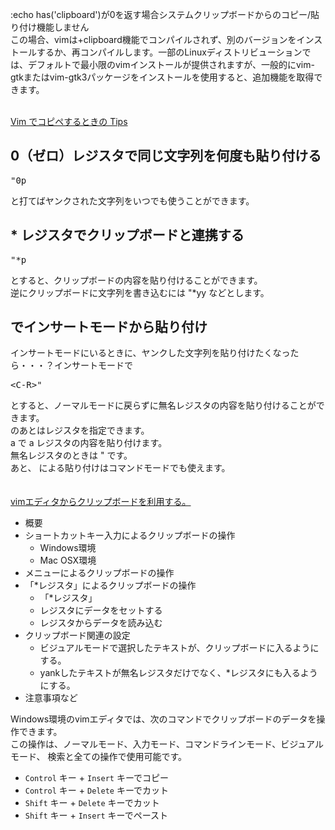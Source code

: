 :echo has('clipboard')が0を返す場合システムクリップボードからのコピー/貼り付け機能しません<br/>
この場合、vimは+clipboard機能でコンパイルされず、別のバージョンをインストールするか、再コンパイルします。一部のLinuxディストリビューションでは、デフォルトで最小限のvimインストールが提供されますが、一般的にvim-gtkまたはvim-gtk3パッケージをインストールを使用すると、追加機能を取得できます。<br/>
<br/>

[Vim でコピペするときの Tips](http://cohama.hateblo.jp/entry/20130108/1357664352#f2)

## 0（ゼロ）レジスタで同じ文字列を何度も貼り付ける
<pre>
"0p
</pre>
と打てばヤンクされた文字列をいつでも使うことができます。<br/>


## * レジスタでクリップボードと連携する
<pre>
"*p
</pre>
とすると、クリップボードの内容を貼り付けることができます。<br/>
逆にクリップボードに文字列を書き込むには "*yy などとします。<br/>

## <C-R>でインサートモードから貼り付け
インサートモードにいるときに、ヤンクした文字列を貼り付けたくなったら・・・？インサートモードで<br/>
<pre>
&lt;C-R&gt;"
</pre>
とすると、ノーマルモードに戻らずに無名レジスタの内容を貼り付けることができます。<br/>
<C-R>のあとはレジスタを指定できます。<br/>
<C-R>a で a レジスタの内容を貼り付けます。<br/>
無名レジスタのときは " です。<br/>
あと、<C-R> による貼り付けはコマンドモードでも使えます。<br/>
<br/>
<br/>
[vimエディタからクリップボードを利用する。](https://nanasi.jp/articles/howto/editing/clipboard.html)<br/>

* 概要
* ショートカットキー入力によるクリップボードの操作
    * Windows環境
    * Mac OSX環境
* メニューによるクリップボードの操作
* 「*レジスタ」によるクリップボードの操作
    * 「*レジスタ」
    * レジスタにデータをセットする
    * レジスタからデータを読み込む
* クリップボード関連の設定
    * ビジュアルモードで選択したテキストが、クリップボードに入るようにする。
    * yankしたテキストが無名レジスタだけでなく、*レジスタにも入るようにする。
* 注意事項など

Windows環境のvimエディタでは、次のコマンドでクリップボードのデータを操作できます。<br/>
この操作は、ノーマルモード、入力モード、コマンドラインモード、ビジュアルモード、 検索と全ての操作で使用可能です。<br/>
* `Control` キー + `Insert` キーでコピー
* `Control` キー + `Delete` キーでカット
* `Shift` キー + `Delete` キーでカット
* `Shift` キー + `Insert` キーでペースト
